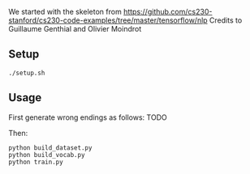 We started with the skeleton from https://github.com/cs230-stanford/cs230-code-examples/tree/master/tensorflow/nlp
Credits to Guillaume Genthial and Olivier Moindrot

## Setup
```
./setup.sh
```

## Usage
First generate wrong endings as follows:
TODO

Then:
```
python build_dataset.py
python build_vocab.py
python train.py
```

